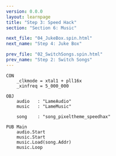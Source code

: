 ```yaml
---
version: 0.0.0
layout: learnpage
title: "Step 3: Speed Hack"
section: "Section 6: Music"

next_file: "04_JukeBox.spin.html"
next_name: "Step 4: Juke Box"

prev_file: "02_SwitchSongs.spin.html"
prev_name: "Step 2: Switch Songs"
---
```


    CON
        _clkmode = xtal1 + pll16x
        _xinfreq = 5_000_000

    OBJ
        audio   : "LameAudio"
        music   : "LameMusic"

        song    : "song_pixeltheme_speedhax"

    PUB Main
        audio.Start
        music.Start
        music.Load(song.Addr)
        music.Loop
